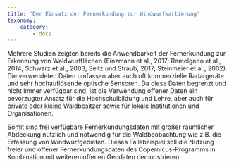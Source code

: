 ```yaml
---
title: 'Der Einsatz der Fernerkundung zur Windwurfkartierung'
taxonomy:
    category:
        - docs
---
```


Mehrere Studien zeigten bereits die Anwendbarkeit der Fernerkundung zur Erkennung von Waldwurfflächen (Einzmann et al., 2017; Remelgado et al., 2014; Schwarz et al., 2003; Seitz und Straub, 2017; Steinmeier et al., 2002). Die verwendeten Daten umfassen aber auch oft kommerzielle Radargeräte und sehr hochauflösende optische Sensoren. Da diese Daten begrenzt und nicht immer verfügbar sind, ist die Verwendung offener Daten ein bevorzugter Ansatz für die Hochschulbildung und Lehre, aber auch für private oder kleine Waldbesitzer sowie für lokale Institutionen und Organisationen. 


Somit sind frei verfügbare Fernerkundungsdaten mit großer räumlicher Abdeckung nützlich und notwendig für die Waldbeobachtung wie z.B. die Erfassung von Windwurfgebieten. Dieses Fallsbeispiel soll die Nutzung freier und offener Fernerkundungsdaten des Copernicus-Programms in Kombination mit weiteren offenen Geodaten demonstrieren.
